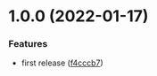 # 1.0.0 (2022-01-17)


### Features

* first release ([f4cccb7](https://github.com/de-it-krachten/ansible-role-lvm/commit/f4cccb7b19207426f2fd9bb4a141333628559348))
